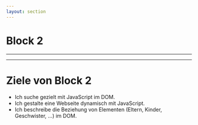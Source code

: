 ```yaml
---
layout: section
---
```


# Block 2

---
---
# Ziele von Block 2
 - Ich suche gezielt mit JavaScript im DOM.
 - Ich gestalte eine Webseite dynamisch mit JavaScript.
 - Ich beschreibe die Beziehung von Elementen (Eltern, Kinder, Geschwister, ...) im DOM.